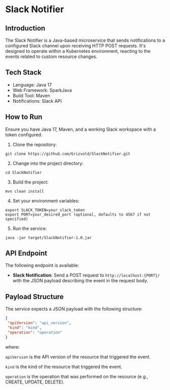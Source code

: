 # Slack Notifier

## Introduction
The Slack Notifier is a Java-based microservice that sends notifications to a configured Slack channel upon receiving HTTP POST requests. It's designed to operate within a Kubernetes environment, reacting to the events related to custom resource changes.

## Tech Stack
- Language: Java 17
- Web Framework: SparkJava
- Build Tool: Maven
- Notifications: Slack API

## How to Run
Ensure you have Java 17, Maven, and a working Slack workspace with a token configured.

1. Clone the repository:
```
git clone https://github.com/Grizvold/SlackNotifier.git
```

2. Change into the project directory:
```
cd SlackNotifier
```

3. Build the project:
```
mvn clean install
```

4. Set your environment variables:
```
export SLACK_TOKEN=your_slack_token
export PORT=your_desired_port (optional, defaults to 4567 if not specified)
```

5. Run the service:
```
java -jar target/SlackNotifier-1.0.jar
```


## API Endpoint
The following endpoint is available:

- **Slack Notification**: Send a POST request to `http://localhost:{PORT}/` with the JSON payload describing the event in the request body.

## Payload Structure
The service expects a JSON payload with the following structure:
```json
{
 "apiVersion": "api_version",
 "kind": "kind",
 "operation": "operation"
}
```

where:

`apiVersion` is the API version of the resource that triggered the event.

`kind` is the kind of the resource that triggered the event.

`operation` is the operation that was performed on the resource (e.g., CREATE, UPDATE, DELETE).
